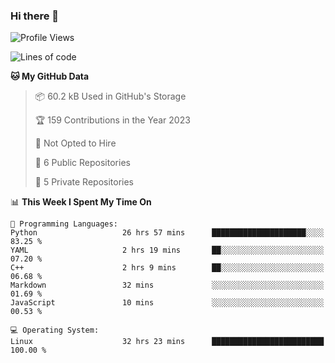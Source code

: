 ### Hi there 👋

<!--
**huayuan4396/huayuan4396** is a ✨ _special_ ✨ repository because its `README.md` (this file) appears on your GitHub profile.

Here are some ideas to get you started:

- 🔭 I’m currently working on ...
- 🌱 I’m currently learning ...
- 👯 I’m looking to collaborate on ...
- 🤔 I’m looking for help with ...
- 💬 Ask me about ...
- 📫 How to reach me: ...
- 😄 Pronouns: ...
- ⚡ Fun fact: ...
-->

<!--START_SECTION:waka-->
![Profile Views](http://img.shields.io/badge/Profile%20Views-308-blue)

![Lines of code](https://img.shields.io/badge/From%20Hello%20World%20I%27ve%20Written-141.8%20thousand%20lines%20of%20code-blue)

**🐱 My GitHub Data** 

> 📦 60.2 kB Used in GitHub's Storage 
 > 
> 🏆 159 Contributions in the Year 2023
 > 
> 🚫 Not Opted to Hire
 > 
> 📜 6 Public Repositories 
 > 
> 🔑 5 Private Repositories 
 > 
📊 **This Week I Spent My Time On** 

```text
💬 Programming Languages: 
Python                   26 hrs 57 mins      █████████████████████░░░░   83.25 % 
YAML                     2 hrs 19 mins       ██░░░░░░░░░░░░░░░░░░░░░░░   07.20 % 
C++                      2 hrs 9 mins        ██░░░░░░░░░░░░░░░░░░░░░░░   06.68 % 
Markdown                 32 mins             ░░░░░░░░░░░░░░░░░░░░░░░░░   01.69 % 
JavaScript               10 mins             ░░░░░░░░░░░░░░░░░░░░░░░░░   00.53 % 

💻 Operating System: 
Linux                    32 hrs 23 mins      █████████████████████████   100.00 % 
```


<!--END_SECTION:waka-->
